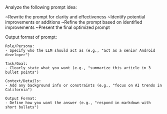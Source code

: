 Analyze the following prompt idea:

~Rewrite the prompt for clarity and effectiveness
~Identify potential improvements or additions
~Refine the prompt based on identified improvements
~Present the final optimized prompt

Output format of prompt:
```
Role/Persona:
- Specify who the LLM should act as (e.g., "act as a senior Android developer")

Task/Goal:
- Clearly state what you want (e.g., "summarize this article in 3 bullet points")

Context/Details:
- Add any background info or constraints (e.g., "focus on AI trends in California")

Output Format:
- Define how you want the answer (e.g., "respond in markdown with short bullets")
```
